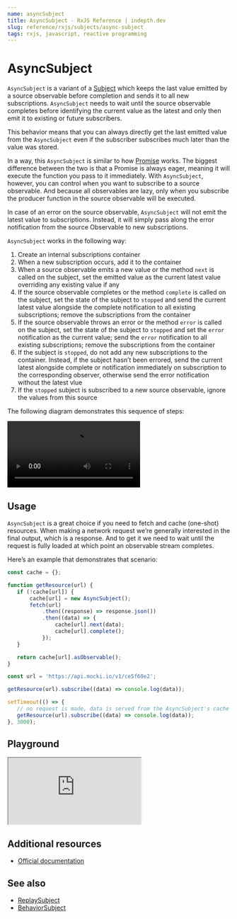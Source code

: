 ```yaml
---
name: asyncSubject
title: AsyncSubject - RxJS Reference | indepth.dev
slug: reference/rxjs/subjects/async-subject
tags: rxjs, javascript, reactive programming
---
```


# AsyncSubject

`AsyncSubject` is a variant of a [Subject](https://indepth.dev/reference/rxjs/subjects) which keeps the last value emitted by a source observable before completion and sends it to all new subscriptions. `AsyncSubject` needs to wait until the source observable completes before identifying the current value as the latest and only then emit it to existing or future subscribers.

This behavior means that you can always directly get the last emitted value from the `AsyncSubject` even if the subscriber subscribes much later than the value was stored.

In a way, this `AsyncSubject` is similar to how [Promise](https://developer.mozilla.org/en-US/docs/Web/JavaScript/Reference/Global_Objects/Promise) works. The biggest difference between the two is that a Promise is always eager, meaning it will execute the function you pass to it immediately. With `AsyncSubject`, however, you can control when you want to subscribe to a source observable. And because all observables are lazy, only when you subscribe the producer function in the source observable will be executed.

In case of an error on the source observable, `AsyncSubject` will not emit the latest value to subscriptions. Instead, it will simply pass along the error notification from the source Observable to new subscriptions.

`AsyncSubject` works in the following way:

1. Create an internal subscriptions container
2. When a new subscription occurs, add it to the container
3. When a source observable emits a new value or the method `next` is called on the subject, set the emitted value as the current latest value overriding any existing value if any
4. If the source observable completes or the method `complete` is called on the subject, set the state of the subject to `stopped` and send the current latest value alongside the complete notification to all existing subscriptions; remove the subscriptions from the container
5. If the source observable throws an error or the method `error` is called on the subject, set the state of the subject to `stopped` and set the `error` notification as the current value; send the `error` notification to all existing subscriptions; remove the subscriptions from the container
6. If the subject is `stopped`, do not add any new subscriptions to the container. Instead, if the subject hasn’t been errored, send the current latest alongside complete or notification immediately on subscription to the corresponding observer, otherwise send the error notification without the latest vlue
7. If the `stopped` subject is subscribed to a new source observable, ignore the values from this source

The following diagram demonstrates this sequence of steps:

<video>
    <source src="https://images.indepth.dev/references/rxjs/subjects/async-subject.mp4">
</video>

## Usage
`AsyncSubject` is a great choice if you need to fetch and cache (one-shot) resources. When making a network request we’re generally interested in the final output, which is a response. And to get it we need to wait until the request is fully loaded at which point an observable stream completes.

Here’s an example that demonstrates that scenario:

```javascript
const cache = {};

function getResource(url) {
   if (!cache[url]) {
       cache[url] = new AsyncSubject();
       fetch(url)
           .then((response) => response.json())
           .then((data) => {
               cache[url].next(data);
               cache[url].complete();
           });
   }

   return cache[url].asObservable();
}

const url = 'https://api.mocki.io/v1/ce5f60e2';

getResource(url).subscribe((data) => console.log(data));

setTimeout(() => {
   // no request is made, data is served from the AsyncSubject's cache
   getResource(url).subscribe((data) => console.log(data));
}, 3000);
```

## Playground

<iframe src="https://stackblitz.com/edit/indepth-rxjs-async-subject?embed=1&file=index.ts"></iframe>

## Additional resources

- [Official documentation](https://rxjs-dev.firebaseapp.com/api/index/class/AsyncSubject)

## See also

- [ReplaySubject](https://indepth.dev/reference/rxjs/subjects/replay-subject)
- [BehaviorSubject](https://indepth.dev/reference/rxjs/subjects/behavior-subject)
